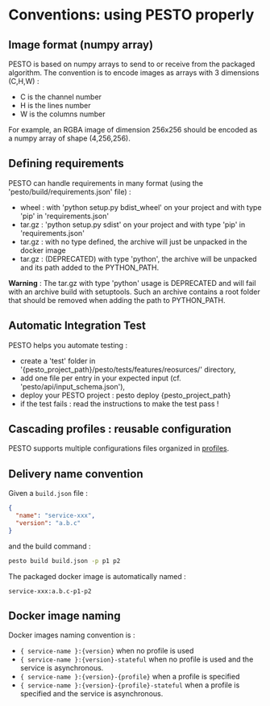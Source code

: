 # Conventions: using PESTO properly


## Image format (numpy array)
PESTO is based on numpy arrays to send to or receive from the packaged algorithm.
The convention is to encode images as arrays with 3 dimensions (C,H,W) :

- C is the channel number
- H is the lines number
- W is the columns number

For example, an RGBA image of dimension 256x256 should be encoded as a numpy array of shape (4,256,256).


## Defining requirements

PESTO can handle requirements in many format (using the 'pesto/build/requirements.json' file) :

- wheel : with 'python setup.py bdist_wheel' on your project and with type 'pip' in 'requirements.json'
- tar.gz : 'python setup.py sdist' on your project and with type 'pip' in 'requirements.json'
- tar.gz : with no type defined, the archive will just be unpacked in the docker image
- tar.gz : (DEPRECATED) with type 'python', the archive will be unpacked and its path added to the PYTHON_PATH.

**Warning** : The tar.gz with type 'python' usage is DEPRECATED and will fail with an archive build with setuptools.
Such an archive contains a root folder that should be removed when adding the path to PYTHON_PATH.


## Automatic Integration Test

PESTO helps you automate testing :

- create a 'test' folder in '{pesto_project_path}/pesto/tests/features/reosurces/' directory,
- add one file per entry in your expected input (cf. 'pesto/api/input_schema.json'),
- deploy your PESTO project : pesto deploy {pesto_project_path}
- if the test fails : read the instructions to make the test pass !

## Cascading profiles : reusable configuration

PESTO supports multiple configurations files organized in [profiles](pesto_build.md).


## Delivery name convention

Given a `build.json` file :
```json
{
  "name": "service-xxx",
  "version": "a.b.c"
}
```

and the build command :
```bash
pesto build build.json -p p1 p2
```

The packaged docker image is automatically named :
```
service-xxx:a.b.c-p1-p2
```

## Docker image naming

Docker images naming convention is : 

* `{ service-name }:{version}` when no profile is used
* `{ service-name }:{version}-stateful` when no profile is used and the service is asynchronous.
* `{ service-name }:{version}-{profile}` when a profile is specified
* `{ service-name }:{version}-{profile}-stateful` when a profile is specified and the service is asynchronous.

